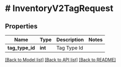 # # InventoryV2TagRequest

## Properties

Name | Type | Description | Notes
------------ | ------------- | ------------- | -------------
**tag_type_id** | **int** | Tag Type Id |

[[Back to Model list]](../../README.md#models) [[Back to API list]](../../README.md#endpoints) [[Back to README]](../../README.md)
